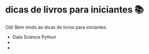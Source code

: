 # dicas de livros para iniciantes :books:

Olá! Bem vindo ao dicas de livros para iniciantes.

- Data Science Python
- 
- 
